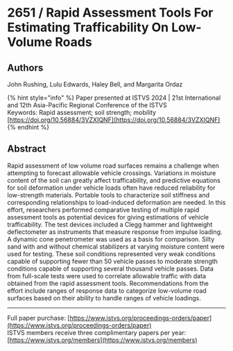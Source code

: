 # 2651 / Rapid Assessment Tools For Estimating Trafficability On Low-Volume Roads

## Authors
John Rushing, Lulu Edwards, Haley Bell, and Margarita Ordaz

{% hint style="info" %}
Paper presented at ISTVS 2024 | 21st International and 12th Asia-Pacific Regional Conference of the ISTVS  
Keywords: Rapid assessment; soil strength; mobility  
[https://doi.org/10.56884/3VZXIQNF](https://doi.org/10.56884/3VZXIQNF)  
{% endhint %}

## Abstract
Rapid assessment of low volume road surfaces remains a challenge when attempting to forecast allowable vehicle crossings.  Variations in moisture content of the soil can greatly affect trafficability, and predictive equations for soil deformation under vehicle loads often have reduced reliability for low-strength materials.  Portable tools to characterize soil stiffness and corresponding relationships to load-induced deformation are needed.  In this effort, researchers performed comparative testing of multiple rapid assessment tools as potential devices for giving estimations of vehicle trafficability.  The test devices included a Clegg hammer and lightweight deflectometer as instruments that measure response from impulse loading.  A dynamic cone penetrometer was used as a basis for comparison.  Silty sand with and without chemical stabilizers at varying moisture content were used for testing.  These soil conditions represented very weak conditions capable of supporting fewer than 50 vehicle passes to moderate strength conditions capable of supporting several thousand vehicle passes.  Data from full-scale tests were used to correlate allowable traffic with data obtained from the rapid assessment tools.  Recommendations from the effort include ranges of response data to categorize low-volume road surfaces based on their ability to handle ranges of vehicle loadings.

-----  
Full paper purchase: [https://www.istvs.org/proceedings-orders/paper](https://www.istvs.org/proceedings-orders/paper)  
ISTVS members receive three complimentary papers per year: [https://www.istvs.org/members](https://www.istvs.org/members)